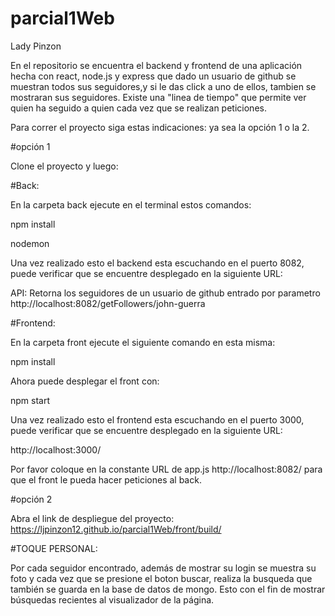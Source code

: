 # parcial1Web
Lady Pinzon

En el repositorio se encuentra el backend y frontend de una aplicación hecha con react, node.js y express que dado un usuario de github se muestran todos sus seguidores,y si le das click a uno de ellos, tambien se mostraran sus seguidores. Existe una "linea de tiempo" que permite ver quien ha seguido a quien cada vez que se realizan peticiones.

Para correr el proyecto siga estas indicaciones: ya sea la opción 1 o la 2.

#opción 1

Clone el proyecto y luego:

#Back:

En la carpeta back ejecute en el terminal estos comandos:

npm install

nodemon

Una vez realizado esto el backend esta escuchando en el puerto 8082, puede verificar que se encuentre desplegado en la siguiente URL:

API: Retorna los seguidores de un usuario de github entrado por parametro
http://localhost:8082/getFollowers/john-guerra

#Frontend:

En la carpeta front ejecute el siguiente comando en esta misma:

npm install

Ahora puede desplegar el front con:

npm start

Una vez realizado esto el frontend esta escuchando en el puerto 3000, puede verificar que se encuentre desplegado en la siguiente URL:

http://localhost:3000/

Por favor coloque en la constante URL de app.js http://localhost:8082/ para que el front le pueda hacer peticiones al back.

#opción 2

Abra el link de despliegue del proyecto: https://ljpinzon12.github.io/parcial1Web/front/build/

#TOQUE PERSONAL:

Por cada seguidor encontrado, además de mostrar su login se muestra su foto y cada vez que se presione el boton buscar, realiza la busqueda que también se guarda en la base de datos de mongo. Esto con el fin de mostrar búsquedas recientes al visualizador de la página.

